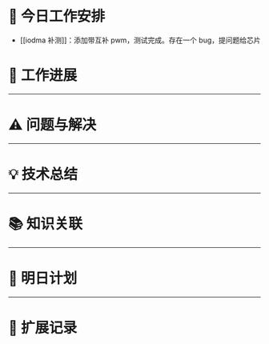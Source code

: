 



# **🔧 今日工作安排**
- [[iodma 补测]]：添加带互补 pwm，测试完成。存在一个 bug，提问题给芯片


# **📌 工作进展**



---

# **⚠️ 问题与解决**


---

# **💡 技术总结**


---

# **📚 知识关联**


---
# **📌 明日计划**


---

# **💬 扩展记录**




